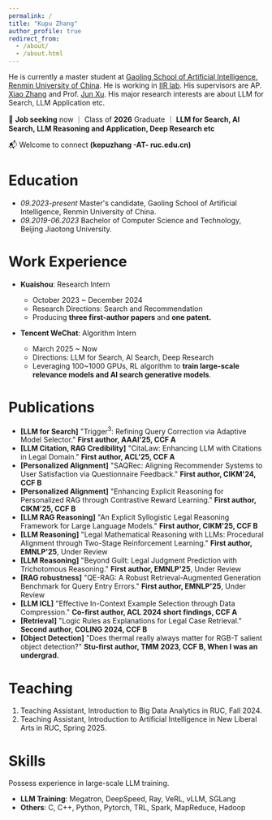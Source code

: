 ```yaml
---
permalink: /
title: "Kupu Zhang"
author_profile: true
redirect_from: 
  - /about/
  - /about.html
---
```


He is currently a master student at [Gaoling School of Artificial Intelligence, Renmin University of China](http://ai.ruc.edu.cn/english/index.htm). He is working in [IIR lab](https://ruc-iir-lab.github.io/). His supervisors are AP. [Xiao Zhang](https://scholar.google.com/citations?user=5FZ6wbAAAAAJ&hl=zh-CN&oi=ao) and Prof. [Jun Xu](https://scholar.google.com/citations?user=su14mcEAAAAJ). His major research interests are about LLM for Search, LLM Application etc.

🎯 **Job seeking** now ｜ Class of **2026** Graduate ｜ **LLM for Search, AI Search, LLM Reasoning and Application, Deep Research etc**

📬 Welcome to connect **(kepuzhang -AT- ruc.edu.cn)**

Education
======
* *09.2023-present* Master's candidate, Gaoling School of Artificial Intelligence, Renmin University of China.
* *09.2019-06.2023* Bachelor of Computer Science and Technology, Beijing Jiaotong University.

Work Experience
======

- **Kuaishou**: Research Intern
  - October 2023 ~ December 2024
  - Research Directions: Search and Recommendation
  - Producing **three first-author papers** and **one patent.**

- **Tencent WeChat**: Algorithm Intern
  - March 2025 ~ Now
  - Directions: LLM for Search, AI Search, Deep Research
  - Leveraging 100~1000 GPUs, RL algorithm to **train large-scale relevance models and AI search generative models**.

Publications
============
* **[LLM for Search]** "Trigger<sup>3</sup>: Refining Query Correction via Adaptive Model Selector." **First author, AAAI'25, CCF A**
* **[LLM Citation, RAG Credibility]** "CitaLaw: Enhancing LLM with Citations in Legal Domain." **First author, ACL'25, CCF A** 
* **[Personalized Alignment]** "SAQRec: Aligning Recommender Systems to User Satisfaction via Questionnaire Feedback." **First author, CIKM'24, CCF B**
* **[Personalized Alignment]** "Enhancing Explicit Reasoning for Personalized RAG through Contrastive Reward Learning." **First author, CIKM'25, CCF B**
* **[LLM RAG Reasoning]** "An Explicit Syllogistic Legal Reasoning Framework for Large Language Models." **First author, CIKM'25, CCF B**
* **[LLM Reasoning]** "Legal Mathematical Reasoning with LLMs: Procedural Alignment through Two-Stage Reinforcement Learning." **First author, EMNLP'25**, Under Review
* **[LLM Reasoning]** "Beyond Guilt: Legal Judgment Prediction with Trichotomous Reasoning." **First author, EMNLP'25**, Under Review
* **[RAG robustness]** "QE-RAG: A Robust Retrieval-Augmented Generation Benchmark for Query Entry Errors." **First author, EMNLP'25**, Under Review
* **[LLM ICL]** "Effective In-Context Example Selection through Data Compression." **Co-first author, ACL 2024 short findings, CCF A**
* **[Retrieval]** "Logic Rules as Explanations for Legal Case Retrieval." **Second author, COLING 2024, CCF B**
* **[Object Detection]** "Does thermal really always matter for RGB-T salient object detection?" **Stu-first author, TMM 2023, CCF B, When I was an undergrad.**



Teaching
======
1. Teaching Assistant, Introduction to Big Data Analytics in RUC, Fall 2024.
2. Teaching Assistant, Introduction to Artificial Intelligence in New Liberal Arts in RUC, Spring 2025.

Skills
======
Possess experience in large-scale LLM training.
- **LLM Training**: Megatron, DeepSpeed, Ray, VeRL, vLLM, SGLang
- **Others**: C, C++, Python, Pytorch, TRL, Spark, MapReduce, Hadoop

